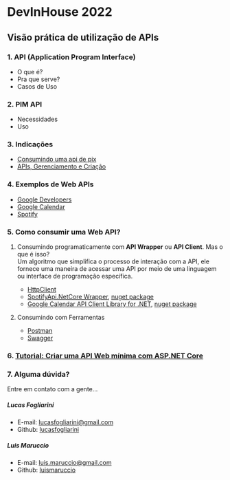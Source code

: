 # DevInHouse 2022

## Visão prática de utilização de APIs

### 1. API (Application Program Interface)
 - O que é?
 - Pra que serve?
 - Casos de Uso
    
### 2. PIM API
 - Necessidades
 - Uso
    
### 3. Indicações
 - [Consumindo uma api de pix](https://hipsters.tech/consumindo-uma-api-de-pix-hipsters-deep-dive-002/)
 - [APIs, Gerenciamento e Criação](https://hipsters.tech/apis-gerenciamento-e-criacao-hipsters-57/)

### 4. Exemplos de Web APIs
   - [Google Developers](https://developers.google.com/products/develop)
   - [Google Calendar](https://developers.google.com/calendar/api/v3/reference/events/insert?apix=true&apix_params=%7B%22calendarId%22%3A%22lucas.fogliarini%40way2.com.br%22%2C%22resource%22%3A%7B%22end%22%3A%7B%22date%22%3A%222022-03-24%22%7D%2C%22start%22%3A%7B%22date%22%3A%222022-03-24%22%7D%2C%22summary%22%3A%22DevInHouse%20%C3%A9%20top!%22%7D%7D#try-it)
   - [Spotify](https://developer.spotify.com/console/get-search-item/?q=Ramble%20On&type=track)

### 5. Como consumir uma Web API?
  
  1. Consumindo programaticamente com **API Wrapper** ou **API Client**. Mas o que é isso?  
     Um algoritmo que simplifica o processo de interação com a API, ele fornece uma maneira de acessar uma API por meio de uma linguagem ou interface de programação específica.
      - [HttpClient](https://docs.microsoft.com/pt-br/dotnet/api/system.net.http.httpclient?view=net-6.0#examples)
      - [SpotifyApi.NetCore Wrapper](https://github.com/Ringobot/SpotifyApi.NetCore), [nuget package](https://www.nuget.org/packages/SpotifyApi.NetCore/)
      - [Google Calendar API Client Library for .NET](https://developers.google.com/api-client-library/dotnet/apis/calendar/v3), [nuget package](https://www.nuget.org/packages/Google.Apis.Calendar.v3)      

  2. Consumindo com Ferramentas 
      - [Postman](https://www.postman.com/)
      - [Swagger](https://swagger.io/)

### 6. [Tutorial: Criar uma API Web mínima com ASP.NET Core](https://docs.microsoft.com/pt-br/aspnet/core/tutorials/min-web-api?view=aspnetcore-6.0&tabs=visual-studio)

### 7. Alguma dúvida?
Entre em contato com a gente...  
##### Lucas Fogliarini
 - E-mail: lucasfogliarini@gmail.com 
 - Github: [lucasfogliarini](https://github.com/lucasfogliarini)  

##### Luis Maruccio
 - E-mail: luis.maruccio@gmail.com 
 - Github: [luismaruccio](https://github.com/luismaruccio)   
